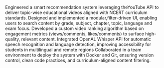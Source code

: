 Engineered a smart recommendation system leveraging theYouTube API to deliver topic-wise educational videos aligned with NCERT curriculum standards.
Designed and implemented a modular,filter-driven UI, enabling users to search content by grade, subject, chapter, topic, language and exam focus.
Developed a custom video ranking algorithm based on engagement metrics (views/comments, likes/comments) to surface high-quality, relevant content.
Integrated OpenAL Whisper API for automatic speech recognition and language detection, improving accessibility for students in multilingual and remote regions
Collaborated in a team environment to deploy the system with Docker and Git, ensuring version control, clean code practices, and curriculum-aligned content filtering.

